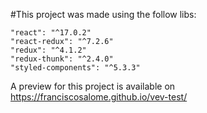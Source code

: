 #This project was made using the follow libs:

    "react": "^17.0.2"
    "react-redux": "^7.2.6"
    "redux": "^4.1.2"
    "redux-thunk": "^2.4.0"
    "styled-components": "^5.3.3"
    
   A preview for this project is available on https://franciscosalome.github.io/vev-test/
   
 
